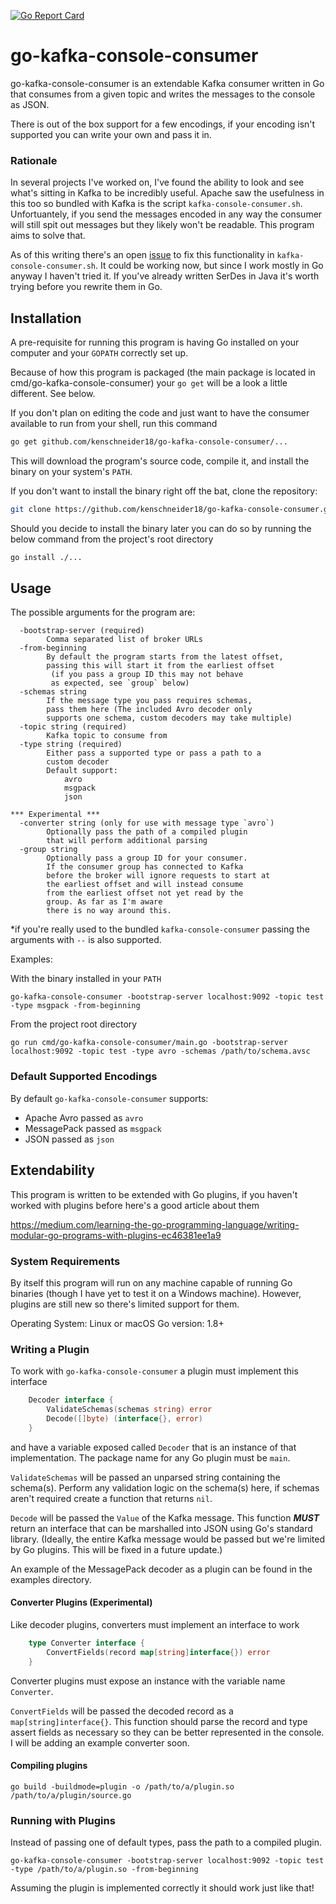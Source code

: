 [![Go Report Card](https://goreportcard.com/badge/github.com/kenschneider18/go-kafka-console-consumer)](https://goreportcard.com/report/github.com/kenschneider18/go-kafka-console-consumer)

# go-kafka-console-consumer

go-kafka-console-consumer is an extendable Kafka consumer written in Go that consumes from a given topic and writes the messages to the console as JSON.

There is out of the box support for a few encodings, if your encoding isn't supported you can write your own and pass it in.

### Rationale
In several projects I've worked on, I've found the ability to look and see what's sitting in Kafka to be incredibly useful. Apache saw the usefulness in this too so bundled with Kafka is the script `kafka-console-consumer.sh`. Unfortuantely, if you send the messages encoded in any way the consumer will still spit out messages but they likely won't be readable. This program aims to solve that.

As of this writing there's an open [issue](https://issues.apache.org/jira/browse/KAFKA-2526) to fix this functionality in `kafka-console-consumer.sh`. It could be working now, but since I work mostly in Go anyway I haven't tried it. If you've already written SerDes in Java it's worth trying before you rewrite them in Go.


## Installation
A pre-requisite for running this program is having Go installed on your computer and your `GOPATH` correctly set up.

Because of how this program is packaged (the main package is located in cmd/go-kafka-console-consumer) your `go get` will be a look a little different. See below.

If you don't plan on editing the code and just want to have the consumer available to run from your shell, run this command

```sh
go get github.com/kenschneider18/go-kafka-console-consumer/...
```

This will download the program's source code, compile it, and install the binary on your system's `PATH`.

If you don't want to install the binary right off the bat, clone the repository:

```sh
git clone https://github.com/kenschneider18/go-kafka-console-consumer.git
```

Should you decide to install the binary later you can do so by running the below command from the project's root directory

```sh
go install ./...
```

## Usage

The possible arguments for the program are:

```
  -bootstrap-server (required)
  		Comma separated list of broker URLs
  -from-beginning
  		By default the program starts from the latest offset,
  		passing this will start it from the earliest offset
  		 (if you pass a group ID this may not behave
  		 as expected, see `group` below)
  -schemas string
    	If the message type you pass requires schemas,
    	pass them here (The included Avro decoder only
    	supports one schema, custom decoders may take multiple)
  -topic string (required)
    	Kafka topic to consume from
  -type string (required)
    	Either pass a supported type or pass a path to a
		custom decoder
    	Default support:
    		avro
    		msgpack
    		json

*** Experimental ***
  -converter string (only for use with message type `avro`)
  		Optionally pass the path of a compiled plugin
		that will perform additional parsing
  -group string
  		Optionally pass a group ID for your consumer.
  		If the consumer group has connected to Kafka
  		before the broker will ignore requests to start at
  		the earliest offset and will instead consume
  		from the earliest offset not yet read by the
  		group. As far as I'm aware
  		there is no way around this.
```

*if you're really used to the bundled `kafka-console-consumer` passing the arguments with `--` is also supported.

Examples:

With the binary installed in your `PATH`

```
go-kafka-console-consumer -bootstrap-server localhost:9092 -topic test -type msgpack -from-beginning
```

From the project root directory

```
go run cmd/go-kafka-console-consumer/main.go -bootstrap-server localhost:9092 -topic test -type avro -schemas /path/to/schema.avsc
```

### Default Supported Encodings

By default `go-kafka-console-consumer` supports:

- Apache Avro passed as `avro`
- MessagePack passed as `msgpack`
- JSON passed as `json`

## Extendability

This program is written to be extended with Go plugins, if you haven't worked with plugins before here's a good article about them

https://medium.com/learning-the-go-programming-language/writing-modular-go-programs-with-plugins-ec46381ee1a9

### System Requirements

By itself this program will run on any machine capable of running Go binaries (though I have yet to test it on a Windows machine). However, plugins are still new so there's limited support for them.

Operating System: Linux or macOS
Go version: 1.8+

### Writing a Plugin

To work with `go-kafka-console-consumer` a plugin must implement this interface

```go
	Decoder interface {
		ValidateSchemas(schemas string) error
		Decode([]byte) (interface{}, error)
	}
```
and have a variable exposed called `Decoder` that is an instance of that implementation. The package name for any Go plugin must be `main`.

`ValidateSchemas` will be passed an unparsed string containing the schema(s). Perform any validation logic on the schema(s) here, if schemas aren't required create a function that returns `nil`.

`Decode` will be passed the `Value` of the Kafka message. This function ***MUST*** return an interface that can be marshalled into JSON using Go's standard library. (Ideally, the entire Kafka message would be passed but we're limited by Go plugins. This will be fixed in a future update.)

An example of the MessagePack decoder as a plugin can be found in the examples directory.

#### Converter Plugins (Experimental)

Like decoder plugins, converters must implement an interface to work

```go
	type Converter interface {
		ConvertFields(record map[string]interface{}) error
	}
```

Converter plugins must expose an instance with the variable name `Converter`.

`ConvertFields` will be passed the decoded record as a `map[string]interface{}`. This function should parse the record and type assert fields as necessary so they can be better represented in the console. I will be adding an example converter soon.

#### Compiling plugins

```
go build -buildmode=plugin -o /path/to/a/plugin.so /path/to/a/plugin/source.go
```

### Running with Plugins

Instead of passing one of default types, pass the path to a compiled plugin.

```
go-kafka-console-consumer -bootstrap-server localhost:9092 -topic test -type /path/to/a/plugin.so -from-beginning
```

Assuming the plugin is implemented correctly it should work just like that!
